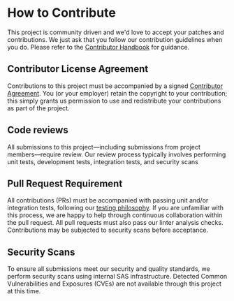 # How to Contribute
This project is community driven and we'd love to accept your patches and contributions.
We just ask that you follow our contribution guidelines when you do. Please refer
to the [Contributor Handbook](https://sassoftware.github.io/contributor-handbook.html)
for guidance.

## Contributor License Agreement
Contributions to this project must be accompanied by a signed [Contributor Agreement](ContributorAgreement.txt).
You (or your employer) retain the copyright to your contribution; this simply grants
us permission to use and redistribute your contributions as part of the project.

## Code reviews
All submissions to this project—including submissions from project members—require
review. Our review process typically involves performing unit tests, development
tests, integration tests, and security scans

## Pull Request Requirement
All contributions (PRs) must be accompanied with passing unit and/or integration
tests, following our [testing philosophy](./docs/user/TestingPhilosophy.md). If you are unfamiliar with this process,
we are happy to help through continuous collaboration within the pull request.
All pull requests must also pass our linter analysis checks.  Contributions may
be subjected to security scans before acceptance.

## Security Scans
To ensure all submissions meet our security and quality standards, we perform security
scans using internal SAS infrastructure. Detected Common Vulnerabilities and Exposures
(CVEs) are not available through this project at this time.
